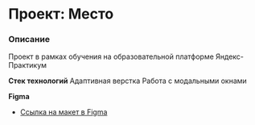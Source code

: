 # Проект: Место

### Описание
Проект в рамках обучения на образовательной платформе Яндекс-Практикум

**Стек технологий**
Адаптивная верстка
Работа с модальными окнами

**Figma**

* [Ссылка на макет в Figma](https://www.figma.com/file/2cn9N9jSkmxD84oJik7xL7/JavaScript.-Sprint-4?node-id=0%3A1)

